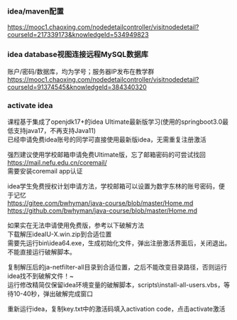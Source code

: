 ### idea/maven配置
https://mooc1.chaoxing.com/nodedetailcontroller/visitnodedetail?courseId=217339173&knowledgeId=534949823

### idea database视图连接远程MySQL数据库
账户/密码/数据库，均为学号；服务器IP发布在教学群  
https://mooc1.chaoxing.com/nodedetailcontroller/visitnodedetail?courseId=91374545&knowledgeId=384340320

### activate idea
课程基于集成了openjdk17+的idea Ultimate最新版学习(使用的springboot3.0最低支持java17，不再支持Java11)  
已经申请免费idea账号的同学可直接使用最新版idea，无需重复注册激活  

强烈建议使用学校邮箱申请免费Ultimate版，忘了邮箱密码的可尝试找回  
https://mail.nefu.edu.cn/coremail/  
需要安装coremail app认证  

idea学生免费授权计划申请方法，学校邮箱可以设置为数字东林的账号密码，便于记忆  
https://gitee.com/bwhyman/java-course/blob/master/Home.md  
https://github.com/bwhyman/java-course/blob/master/Home.md  

如果实在无法申请使用免费版，参考以下破解方法  
下载解压ideaIU-X.win.zip到合适位置  
需要先运行bin\idea64.exe，生成初始化文件，弹出注册激活界面后，关闭退出。不能直接运行破解脚本。   

复制解压后的ja-netfilter-all目录到合适位置，之后不能改变目录路径，否则运行idea找不到破解文件！~  
运行修改精简仅保留idea环境变量的破解脚本，scripts\install-all-users.vbs，等待10-40秒，弹出破解完成窗口  

重新运行idea，复制key.txt中的激活码填入activation code，点击activate激活  

